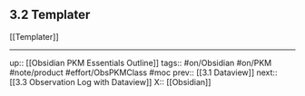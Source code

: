 ## 3.2 Templater

[[Templater]]

---
up:: [[Obsidian PKM Essentials Outline]]
tags:: #on/Obsidian #on/PKM  #note/product #effort/ObsPKMClass #moc
prev:: [[3.1 Dataview]]
next:: [[3.3 Observation Log with Dataview]]
X:: [[Obsidian]]
